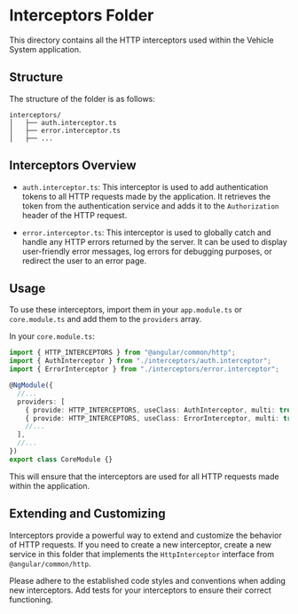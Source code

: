 # Interceptors Folder

This directory contains all the HTTP interceptors used within the Vehicle System application.

## Structure

The structure of the folder is as follows:

```plaintext
interceptors/
│   ├── auth.interceptor.ts
│   ├── error.interceptor.ts
│   ├── ...
```

## Interceptors Overview

- `auth.interceptor.ts`: This interceptor is used to add authentication tokens to all HTTP requests made by the application. It retrieves the token from the authentication service and adds it to the `Authorization` header of the HTTP request.

- `error.interceptor.ts`: This interceptor is used to globally catch and handle any HTTP errors returned by the server. It can be used to display user-friendly error messages, log errors for debugging purposes, or redirect the user to an error page.

## Usage

To use these interceptors, import them in your `app.module.ts` or `core.module.ts` and add them to the `providers` array.

In your `core.module.ts`:

```typescript
import { HTTP_INTERCEPTORS } from "@angular/common/http";
import { AuthInterceptor } from "./interceptors/auth.interceptor";
import { ErrorInterceptor } from "./interceptors/error.interceptor";

@NgModule({
  //...
  providers: [
    { provide: HTTP_INTERCEPTORS, useClass: AuthInterceptor, multi: true },
    { provide: HTTP_INTERCEPTORS, useClass: ErrorInterceptor, multi: true },
    //...
  ],
  //...
})
export class CoreModule {}
```

This will ensure that the interceptors are used for all HTTP requests made within the application.

## Extending and Customizing

Interceptors provide a powerful way to extend and customize the behavior of HTTP requests. If you need to create a new interceptor, create a new service in this folder that implements the `HttpInterceptor` interface from `@angular/common/http`.

Please adhere to the established code styles and conventions when adding new interceptors. Add tests for your interceptors to ensure their correct functioning.
